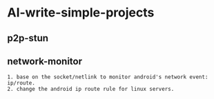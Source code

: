 # AI-write-simple-projects


## p2p-stun


## network-monitor
    1. base on the socket/netlink to monitor android's network event: ip/route.
    2. change the android ip route rule for linux servers.

